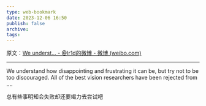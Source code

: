 ```yaml
---
type: web-bookmark
date: 2023-12-06 16:50
publish: false
archive: 
tags:
---
```

原文：[We underst... - @Ir1d的微博 - 微博 (weibo.com)](https://weibo.com/6345001980/Hj88TwoSN?pagetype=fav)

---

We understand how disappointing and frustrating it can be, but try not to be too discouraged. All of the best vision researchers have been rejected from ....  
  
总有些事明知会失败却还要竭力去尝试吧 ​​​